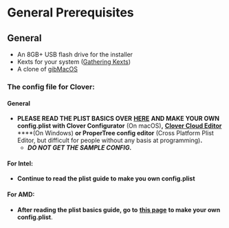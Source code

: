 # General Prerequisites

## General

* An 8GB+ USB flash drive for the installer
* Kexts for your system \([Gathering Kexts](gathering-kexts.md)\)
* A clone of [gibMacOS](https://github.com/corpnewt/gibMacOS)

### **The config file for Clover:**

#### **General**

* **PLEASE READ THE PLIST BASICS OVER** [**HERE**](https://hackintosh.gitbook.io/-r-hackintosh-vanilla-desktop-guide/config.plist-basics) **AND MAKE YOUR OWN config.plist with Clover Configurator** \(On macOS\)**,** [**Clover Cloud Editor**](http://cloudclovereditor.altervista.org/cce/index.php) ****\(On Windows\) **or ProperTree config editor** \(Cross Platform Plist Editor, but difficult for people without any basis at programming\)**.**
  * _**DO NOT GET THE SAMPLE CONFIG.**_

#### **For Intel:**

* **Continue to read the plist guide to make you own config.plist**

#### **For AMD:**

* **After reading the plist basics guide, go to** [**this page**](../amd-clover-config.plist/) **to make your own config.plist**.

